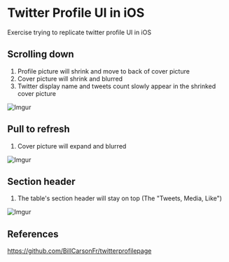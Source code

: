 # Twitter Profile UI in iOS
Exercise trying to replicate twitter profile UI in iOS

## Scrolling down
1. Profile picture will shrink and move to back of cover picture
2. Cover picture will shrink and blurred
3. Twitter display name and tweets count slowly appear in the shrinked cover picture

![Imgur](http://i.imgur.com/ELffwSx.gif "Scroll down will blur the header and show title gradually") 
  
## Pull to refresh
1. Cover picture will expand and blurred
  
![Imgur](http://i.imgur.com/5illKt5.gif "Pull down will blur the header") 
  
## Section header
1. The table's section header will stay on top (The "Tweets, Media, Like")
  
![Imgur](http://i.imgur.com/5NA8SVq.gif "Table section header will stay on top")

## References
https://github.com/BillCarsonFr/twitterprofilepage
